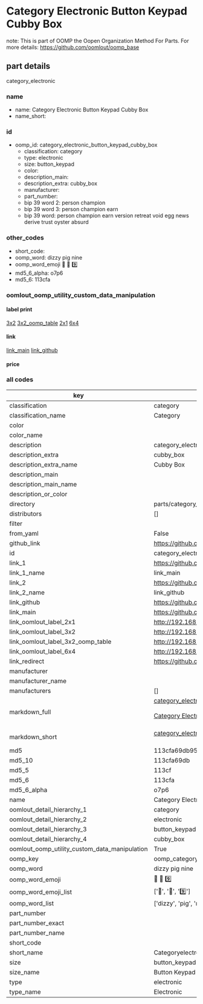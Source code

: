 # Category Electronic Button Keypad Cubby Box  

note: This is part of OOMP the Oopen Organization Method For Parts. For more details: https://github.com/oomlout/oomp_base

##  part details
  



category_electronic



### name
* name: Category Electronic Button Keypad Cubby Box
* name_short: 
### id
* oomp_id: category_electronic_button_keypad_cubby_box
  * classification: category
  * type: electronic
  * size: button_keypad
  * color: 
  * description_main: 
  * description_extra: cubby_box
  * manufacturer: 
  * part_number: 
  * bip 39 word 2: person champion
  * bip 39 word 3: person champion earn
  * bip 39 word: person champion earn version retreat void egg news derive trust oyster absurd

### other_codes
* short_code: 
* oomp_word: dizzy pig nine
* oomp_word_emoji :dizzy: :pig: :nine:
* md5_6_alpha: o7p6
* md5_6: 113cfa






### oomlout_oomp_utility_custom_data_manipulation
#### label print
[3x2](http://192.168.1.245:1112/?label=oomp%20o7p6)
[3x2_oomp_table](http://192.168.1.108:1112/?label=oomp%20o7p6)
[2x1](http://192.168.1.242:1112/?label=oomp%20o7p6)
[6x4](http://192.168.1.55:1112/?label=oomp%20o7p6)    

#### link

[link_main](https://github.com/oomlout/oomlout_oomp_version_1_messy/tree/main/parts/category_electronic_button_keypad_cubby_box) [link_github](https://github.com/oomlout/oomlout_oomp_version_1_messy/tree/main/parts/category_electronic_button_keypad_cubby_box)                             

#### price







### all codes 
| key | value |  
| --- | --- |  
| classification | category |  
| classification_name | Category |  
| color |  |  
| color_name |  |  
| description | category_electronic |  
| description_extra | cubby_box |  
| description_extra_name | Cubby Box |  
| description_main |  |  
| description_main_name |  |  
| description_or_color |   |  
| directory | parts/category_electronic_button_keypad_cubby_box |  
| distributors | [] |  
| filter |  |  
| from_yaml | False |  
| github_link | https://github.com/oomlout/oomlout_oomp_part_src/tree/main/parts/category_electronic_button_keypad_cubby_box |  
| id | category_electronic_button_keypad_cubby_box |  
| link_1 | https://github.com/oomlout/oomlout_oomp_version_1_messy/tree/main/parts/category_electronic_button_keypad_cubby_box |  
| link_1_name | link_main |  
| link_2 | https://github.com/oomlout/oomlout_oomp_version_1_messy/tree/main/parts/category_electronic_button_keypad_cubby_box |  
| link_2_name | link_github |  
| link_github | https://github.com/oomlout/oomlout_oomp_version_1_messy/tree/main/parts/category_electronic_button_keypad_cubby_box |  
| link_main | https://github.com/oomlout/oomlout_oomp_version_1_messy/tree/main/parts/category_electronic_button_keypad_cubby_box |  
| link_oomlout_label_2x1 | http://192.168.1.242:1112/?label=oomp%20o7p6 |  
| link_oomlout_label_3x2 | http://192.168.1.245:1112/?label=oomp%20o7p6 |  
| link_oomlout_label_3x2_oomp_table | http://192.168.1.108:1112/?label=oomp%20o7p6 |  
| link_oomlout_label_6x4 | http://192.168.1.55:1112/?label=oomp%20o7p6 |  
| link_redirect | https://github.com/oomlout/oomlout_oomp_version_1_messy/tree/main/parts/category_electronic_button_keypad_cubby_box |  
| manufacturer |  |  
| manufacturer_name |  |  
| manufacturers | [] |  
| markdown_full | [category_electronic_button_keypad_cubby_box](none)<br>[](none)<br>[Category Electronic Button Keypad Cubby Box](none)<br><br> |  
| markdown_short | [category_electronic_button_keypad_cubby_box](none)<br><br> |  
| md5 | 113cfa69db9528dbd65c0f2c8a89851a |  
| md5_10 | 113cfa69db |  
| md5_5 | 113cf |  
| md5_6 | 113cfa |  
| md5_6_alpha | o7p6 |  
| name | Category Electronic Button Keypad Cubby Box |  
| oomlout_detail_hierarchy_1 | category |  
| oomlout_detail_hierarchy_2 | electronic |  
| oomlout_detail_hierarchy_3 | button_keypad |  
| oomlout_detail_hierarchy_4 | cubby_box |  
| oomlout_oomp_utility_custom_data_manipulation | True |  
| oomp_key | oomp_category_electronic_button_keypad_cubby_box |  
| oomp_word | dizzy pig nine |  
| oomp_word_emoji | :dizzy: :pig: :nine: |  
| oomp_word_emoji_list | [':dizzy:', ':pig:', ':nine:'] |  
| oomp_word_list | ['dizzy', 'pig', 'nine'] |  
| part_number |  |  
| part_number_exact |  |  
| part_number_name |  |  
| short_code |  |  
| short_name | Categoryelectronic |  
| size | button_keypad |  
| size_name | Button Keypad |  
| type | electronic |  
| type_name | Electronic |  
